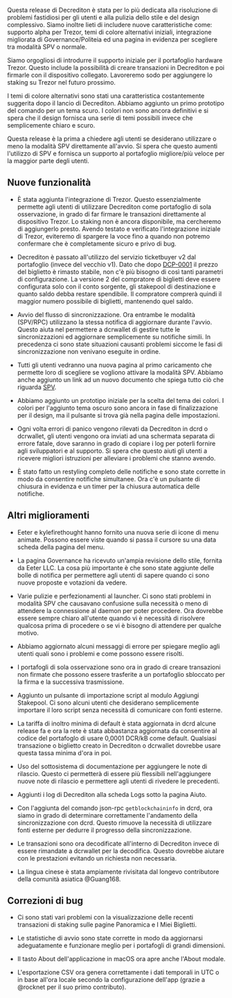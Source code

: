 Questa release di Decrediton è stata per lo più dedicata alla risoluzione di
problemi fastidiosi per gli utenti e  alla pulizia dello stile e del design
complessivo.  Siamo inoltre lieti di includere nuove caratteristiche come:
supporto alpha per Trezor, temi di colore alternativi iniziali, integrazione
migliorata di Governance/Politeia ed una pagina in evidenza per scegliere tra
modalità SPV o normale.

Siamo orgogliosi di introdurre il supporto iniziale per il portafoglio hardware
Trezor.  Questo include la possibilità di creare transazioni in Decrediton e
poi firmarle con il dispositivo collegato. Lavoreremo sodo per aggiungere lo
staking su Trezor nel futuro prossimo.

I temi di colore alternativi sono stati una caratteristica costantemente
suggerita dopo il lancio di Decrediton. Abbiamo aggiunto un primo prototipo del
comando per un tema scuro. I colori non sono ancora definitivi e si spera che
il design fornisca una serie di temi possibili invece che semplicemente chiaro
e scuro.

Questa release è la prima a chiedere agli utenti se desiderano utilizzare o
meno la modalità SPV direttamente all'avvio. Si spera che questo aumenti
l'utilizzo di SPV e fornisca un supporto al portafoglio migliore/più veloce per
la maggior parte degli utenti.

## Nuove funzionalità

- È stata aggiunta l'integrazione di Trezor. Questo essenzialmente permette
  agli utenti di utilizzare Decrediton come portafoglio di sola osservazione,
  in grado di far firmare le transazioni direttamente al dispositivo Trezor.
  Lo staking non è ancora disponibile, ma cercheremo di aggiungerlo presto.
  Avendo testato e verificato l'integrazione iniziale di Trezor, eviteremo di
  spargere la voce fino a quando non potremo confermare che è completamente
  sicuro e privo di bug.

- Decrediton è passato all'utilizzo del servizio ticketbuyer v2 dal portafoglio
  (invece del vecchio v1). Dato che dopo
  [DCP-0001](https://github.com/decred/dcps/blob/master/dcp-0001/dcp-0001.mediawiki)
  il prezzo del biglietto è rimasto stabile, non c'è più bisogno di così tanti
  parametri di configurazione. La versione 2 del compratore di biglietti deve
  essere configurata solo con il conto sorgente, gli stakepool di destinazione
  e quanto saldo debba restare spendibile. Il compratore comprerà quindi il
  maggior numero possibile di biglietti, mantenendo quel saldo.

- Avvio del flusso di sincronizzazione.  Ora entrambe le modalità (SPV/RPC)
  utilizzano la stessa notifica di aggiornare durante l'avvio.  Questo aiuta
  nel permettere a dcrwallet di gestire tutte le sincronizzazioni ed aggiornare
  semplicemente su notifiche simili. In precedenza ci sono state situazioni
  causanti problemi siccome le fasi di sincronizzazione non venivano eseguite
  in ordine.

- Tutti gli utenti vedranno una nuova pagina al primo caricamento che permette
  loro di scegliere se vogliono attivare la modalità SPV. Abbiamo anche
  aggiunto un link ad un nuovo documento che spiega tutto ciò che riguarda
  [SPV](https://docs.decred.org/wallets/spv).

- Abbiamo aggiunto un prototipo iniziale per la scelta del tema dei colori. I
  colori per l'aggiunto tema oscuro sono ancora in fase di finalizzazione per
  il design, ma il pulsante si trova già nella pagina delle impostazioni.

- Ogni volta errori di panico vengono rilevati da Decrediton in dcrd o
  dcrwallet, gli utenti vengono ora inviati ad una schermata separata di errore
  fatale, dove saranno in grado di copiare i log per poterli fornire agli
  sviluppatori e al supporto. Si spera che questo aiuti gli utenti a ricevere
  migliori istruzioni per alleviare i problemi che stanno avendo.

- È stato fatto un restyling completo delle notifiche e sono state corrette in
  modo da consentire notifiche simultanee. Ora c'è un pulsante di chiusura in
  evidenza e un timer per la chiusura automatica delle notifiche.

## Altri miglioramenti

- Eeter e kylefirethought hanno fornito una nuova serie di icone di menu
  animate. Possono essere viste quando si passa il cursore su una data scheda
  della pagina del menu.

- La pagina Governance ha ricevuto un'ampia revisione dello stile, fornita da
  Eeter LLC.  La cosa più importante è che sono state aggiunte delle bolle di
  notifica per permettere agli utenti di sapere quando ci sono nuove proposte e
  votazioni da vedere.

- Varie pulizie e perfezionamenti al launcher.  Ci sono stati problemi in
  modalità SPV che causavano confusione sulla necessità o meno di attendere la
  connessione al daemon per poter procedere. Ora dovrebbe essere sempre chiaro
  all'utente quando vi è necessità di risolvere qualcosa prima di procedere o
  se vi è bisogno di attendere per qualche motivo.

- Abbiamo aggiornato alcuni messaggi di errore per spiegare meglio agli utenti
  quali sono i problemi e come possono essere risolti.

- I portafogli di sola osservazione sono ora in grado di creare transazioni non
  firmate che possono essere trasferite a un portafoglio sbloccato per la firma
  e la successiva trasmissione.

- Aggiunto un pulsante di importazione script al modulo Aggiungi Stakepool.
  Ci sono alcuni utenti che desiderano semplicemente importare il loro script
  senza necessità di comunicare con fonti esterne.

- La tariffa di inoltro minima di default è stata aggiornata in dcrd alcune
  release fa e ora la rete è stata abbastanza aggiornata da consentire al
  codice del portafoglo di usare 0,0001 DCR/kB come default. Qualsiasi
  transazione o biglietto creato in Decrediton o dcrwallet dovrebbe usare
  questa tassa minima d'ora in poi.

- Uso del sottosistema di documentazione per aggiungere le note di rilascio.
  Questo ci permetterà di essere più flessibili nell'aggiungere nuove note di
  rilascio e permettere agli utenti di rivedere le precedenti.

- Aggiunti i log di Decrediton alla scheda Logs sotto la pagina Aiuto.

- Con l'aggiunta del comando json-rpc `getblockchaininfo` in dcrd, ora siamo in
  grado di determinare correttamente l'andamento della sincronizzazione con
  dcrd. Questo rimuove la necessità di utilizzare fonti esterne per dedurre il
  progresso della sincronizzazione.

- Le transazioni sono ora decodificate all'interno di Decrediton invece di
  essere rimandate a dcrwallet per la decodifica. Questo dovrebbe aiutare con
  le prestazioni evitando un richiesta non necessaria.

- La lingua cinese è stata ampiamente rivisitata dal longevo contributore della
  comunità asiatica @Guang168.

## Correzioni di bug

- Ci sono stati vari problemi con la visualizzazione delle recenti transazioni
  di staking sulle pagine Panoramica e I Miei Biglietti.

- Le statistiche di avvio sono state corrette in modo da aggiornarsi
  adeguatamente e funzionare meglio per i portafogli di grandi dimensioni.

- Il tasto About dell'applicazione in macOS ora apre anche l'About modale.

- L'esportazione CSV ora genera correttamente i dati temporali in UTC o in base
  all'ora locale secondo la configurazione dell'app (grazie a @rocknet per il
  suo primo contributo).
